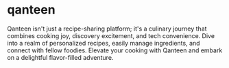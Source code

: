 # qanteen
Qanteen isn't just a recipe-sharing platform; it's a culinary journey that combines cooking joy, discovery excitement, and tech convenience. Dive into a realm of personalized recipes, easily manage ingredients, and connect with fellow foodies. Elevate your cooking with Qanteen and embark on a delightful flavor-filled adventure.
